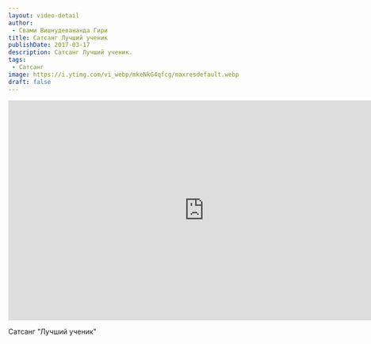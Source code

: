 ```yaml
---
layout: video-detail
author:
 - Свами Вишнудевананда Гири
title: Сатсанг Лучший ученик
publishDate: 2017-03-17
description: Сатсанг Лучший ученик. 
tags: 
 - Сатсанг
image: https://i.ytimg.com/vi_webp/mkeNkG4qfcg/maxresdefault.webp
draft: false
---
```


<iframe width="790" height="444" src="https://www.youtube.com/embed/mkeNkG4qfcg" frameborder="0" allowfullscreen=""></iframe> 

  Сатсанг "Лучший ученик"

  

 